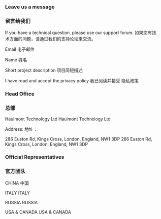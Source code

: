 ### Leave us a message

### 留言给我们

If you have a technical question, please use our support forum.
如果您有技术方面的问题，请通过我们的支持论坛来交流。

Email
电子邮件

Name
姓名

Short project description
项目简短描述

I have read and accept the privacy policy
我已阅读并接受 隐私政策

### Head Office

### 总部

Haulmont Technology Ltd
Haulmont Technology Ltd

Address:
地址：

286 Euston Rd, Kings Cross, London, England, NW1 3DP
286 Euston Rd, Kings Cross, London, England, NW1 3DP

### Official Representatives

### 官方团队

CHINA
中国

ITALY
ITALY

RUSSIA
RUSSIA

USA & CANADA
USA & CANADA
